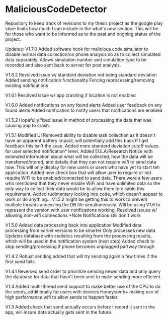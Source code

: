 MaliciousCodeDetector
=====================

Repository to keep track of revisions to my thesis project as the google play store limits how much I can include in the what's new section. This will be for those who want to be informed as to the past and ongoing status of the project. 

Updates:
V1.7.0
Added software hook for malicious code simulator to disable normal data collection/on phone analysis so as to collect simulated data separately. Allows simulation number and simulation type to be recorded and also sent back to server for post analysis. 

V1.6.2
Resolved issue w/ standard deviation not being standard deviation
Added sending notification functionality
Forcing reprocessing/removing existing notifications 

V1.6.1
Resolved issue w/ app crashing if location is not enabled

V1.6.0
Added notifications on any found alerts
Added user feedback on any found alerts
Added notification to notify users that notifications are enabled

V1.5.2
Hopefully fixed issue in method of processing the data that was causing app to crash.

V1.5.1
Modified UI
Removed ability to disable task collection as it doesn't have an apparent battery impact, will potentially add this back if I get feedback this isn't the case.
Added more standard deviation cutoff values for user selected notification* level.
Added EULA/Research Notice with extended information about what will be collected, how the data will be transferred/stored, and details that they can not require wifi to send data now. This will only display for new users or users who have yet to start teh application. 
Added new check box that will allow user to require or not require WiFi to be enabled/connected to send data. There were a few users who mentioned that they never enable WiFi and have unlimited data so the only way to collect their data would be to allow them to disable this requirement.
Added rudimentary locking into code, which doesn't appear to work or do anything... V1.5.2 might be getting this to work to prevent multiple threads accessing the DB file simultaneously. Will be using V1.6 to represent the version with user notifications working. 
Resolved issues w/ allowing non-wifi connections
*Note Notifications still don't work



V1.5.0
Added data processing back into application
Modified data processing from earlier versions to be smarter
Only processes new data
Updates database with statistics resulting from the processing results, which will be used in the notification system (next step)
Added check to stop sending/processing if phone becomes unplugged partway through

V1.4.2 
Robust sending added that will try sending again a few times if the first send fails. 

V1.4.1 
Reversed send order to prioritize sending newer data and only query the database for data that hasn't been sent to make sending more efficient. 

V1.4 
Added multi-thread send support to make better use of the CPU to do the sends, additionally for users with devices Honeycomb+ making use of high performance wifi to allow sends to happen faster. 

V1.3 
Added check that send actually occurs before I record it sent in the app, will insure data actually gets sent in the future.
